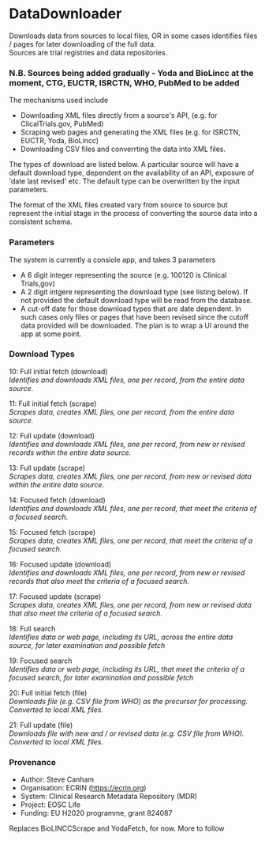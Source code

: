 # DataDownloader
Downloads data from sources to local files, OR in some cases identifies files / pages for later downloading of the full data.<br/>
Sources are trial registries and data repositories.

### N.B. Sources being added gradually - Yoda and BioLincc at the moment, CTG, EUCTR, ISRCTN, WHO, PubMed to be added

The mechanisms used include
* Downloading XML files directly from a source's API, (e.g. for ClicalTrials.gov, PubMed)
* Scraping web pages and generating the XML files (e.g. for ISRCTN, EUCTR, Yoda, BioLincc)
* Downloading CSV files and converrting the data into XML files.

The types of download are listed below. A particular source will have a default download type, dependent on the availability of an API, exposure of 'date last revised' etc. The default type can be overwritten by the input parameters.


The format of the XML files created vary from source to source but represent the initial stage in the process of converting the source data into a consistent schema.

### Parameters
The system is currently a consiole app, and takes 3 parameters
* A 6 digit integer representing the source (e.g. 100120 is Clinical Trials,gov)
* A 2 digit intgere representing the download type (see listing below). If not provided the default download type will be read from the database.
* A cut-off date for those download types that are date dependent. In such cases only files or pages that have been revised since the cutoff data provided will be downloaded.
The plan is to wrap a UI around the app at some point.


### Download Types
10:	Full initial fetch (download)<br/>
*Identifies and downloads XML files, one per record, from the entire data source.*

11:	Full initial fetch (scrape)	<br/>
*Scrapes data, creates XML files, one per record, from the entire data source.*

12:	Full update (download)<br/>	
*Identifies and downloads XML files, one per record, from new or revised records within the entire data source.*

13:	Full update (scrape)<br/>
*Scrapes data, creates XML files, one per record, from new or revised data within the entire data source.*

14:	Focused fetch (download)<br/>
*Identifies and downloads XML files, one per record, that meet the criteria of a focused search.*

15:	Focused fetch (scrape)<br/>
*Scrapes data, creates XML files, one per record, that meet the criteria of a focused search.*

16:	Focused update (download)<br/>
*Identifies and downloads XML files, one per record, from new or revised records that also meet the criteria of a focused search.*

17:	Focused update (scrape)<br/>
*Scrapes data, creates XML files, one per record, from new or revised data that also meet the criteria of a focused search.*

18:	Full search<br/>
*Identifies data or web page, including its URL, across the entire data source, for later examination and possible fetch*

19:	Focused search<br/>
*Identifies data or web page, including its URL, that meet the criteria of a focused search, for later examination and possible fetch*

20:	Full initial fetch (file)<br/>
*Downloads file (e.g. CSV file from WHO) as the precursor for processing. Converted to local XML files.*

21:	Full update (file)<br/>
*Downloads file with new and / or revised data (e.g. CSV file from WHO). Converted to local XML files.*


### Provenance
* Author: Steve Canham
* Organisation: ECRIN (https://ecrin.org)
* System: Clinical Research Metadata Repository (MDR)
* Project: EOSC Life
* Funding: EU H2020 programme, grant 824087

Replaces BioLINCCScrape and YodaFetch, for now. More to follow

